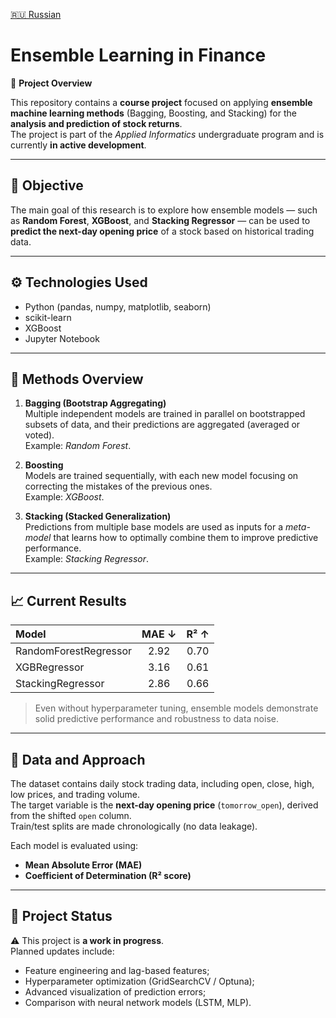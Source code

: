 [🇷🇺 Russian](README_RU.md)

# Ensemble Learning in Finance


📘 **Project Overview**

This repository contains a **course project** focused on applying **ensemble machine learning methods** (Bagging, Boosting, and Stacking) for the **analysis and prediction of stock returns**.  
The project is part of the *Applied Informatics* undergraduate program and is currently **in active development**.

---

## 🎯 **Objective**

The main goal of this research is to explore how ensemble models — such as **Random Forest**, **XGBoost**, and **Stacking Regressor** — can be used to **predict the next-day opening price** of a stock based on historical trading data.

---

## ⚙️ **Technologies Used**
- Python (pandas, numpy, matplotlib, seaborn)
- scikit-learn
- XGBoost
- Jupyter Notebook

---

## 🧩 **Methods Overview**

1. **Bagging (Bootstrap Aggregating)**  
   Multiple independent models are trained in parallel on bootstrapped subsets of data, and their predictions are aggregated (averaged or voted).  
   Example: *Random Forest*.

2. **Boosting**  
   Models are trained sequentially, with each new model focusing on correcting the mistakes of the previous ones.  
   Example: *XGBoost*.

3. **Stacking (Stacked Generalization)**  
   Predictions from multiple base models are used as inputs for a *meta-model* that learns how to optimally combine them to improve predictive performance.  
   Example: *Stacking Regressor*.

---

## 📈 **Current Results**

| Model | MAE ↓ | R² ↑ |
|:-------|:------:|:----:|
| RandomForestRegressor | 2.92 | 0.70 |
| XGBRegressor | 3.16 | 0.61 |
| StackingRegressor | 2.86 | 0.66 |

> Even without hyperparameter tuning, ensemble models demonstrate solid predictive performance and robustness to data noise.

---

## 🧮 **Data and Approach**

The dataset contains daily stock trading data, including open, close, high, low prices, and trading volume.  
The target variable is the **next-day opening price** (`tomorrow_open`), derived from the shifted `open` column.  
Train/test splits are made chronologically (no data leakage).  

Each model is evaluated using:
- **Mean Absolute Error (MAE)**
- **Coefficient of Determination (R² score)**

---

## 🚧 **Project Status**

⚠️ This project is **a work in progress**.  
Planned updates include:
- Feature engineering and lag-based features;
- Hyperparameter optimization (GridSearchCV / Optuna);
- Advanced visualization of prediction errors;
- Comparison with neural network models (LSTM, MLP).
